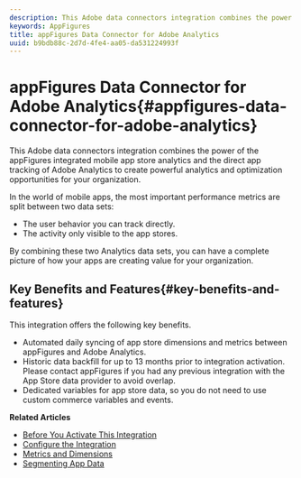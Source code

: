 ```yaml
---
description: This Adobe data connectors integration combines the power of the appFigures integrated mobile app store analytics and the direct app tracking of Adobe Analytics to create powerful analytics and optimization opportunities for your organization.
keywords: AppFigures
title: appFigures Data Connector for Adobe Analytics
uuid: b9bdb88c-2d7d-4fe4-aa05-da531224993f
---
```


# appFigures Data Connector for Adobe Analytics{#appfigures-data-connector-for-adobe-analytics}

This Adobe data connectors integration combines the power of the appFigures integrated mobile app store analytics and the direct app tracking of Adobe Analytics to create powerful analytics and optimization opportunities for your organization.

In the world of mobile apps, the most important performance metrics are split between two data sets:

* The user behavior you can track directly.
* The activity only visible to the app stores.

By combining these two Analytics data sets, you can have a complete picture of how your apps are creating value for your organization.

## Key Benefits and Features{#key-benefits-and-features}

This integration offers the following key benefits.

* Automated daily syncing of app store dimensions and metrics between appFigures and Adobe Analytics.
* Historic data backfill for up to 13 months prior to integration activation. Please contact appFigures if you had any previous integration with the App Store data provider to avoid overlap.
* Dedicated variables for app store data, so you do not need to use custom commerce variables and events.

**Related Articles**

* [Before You Activate This Integration](appfigures-before-activation.md)
* [Configure the Integration](t-appfigures-integration.md)
* [Metrics and Dimensions](appfigures-metrics.md)
* [Segmenting App Data](appfigures-segment-filter.md)
